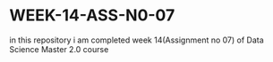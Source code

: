 # WEEK-14-ASS-N0-07
 in this repository i am completed week 14(Assignment no 07) of Data Science Master 2.0 course
